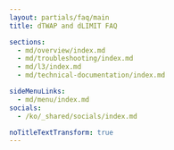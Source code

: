 ```yaml
---
layout: partials/faq/main
title: dTWAP and dLIMIT FAQ

sections:
  - md/overview/index.md
  - md/troubleshooting/index.md
  - md/l3/index.md
  - md/technical-documentation/index.md

sideMenuLinks:
  - md/menu/index.md
socials:
  - /ko/_shared/socials/index.md

noTitleTextTransform: true
---
```

